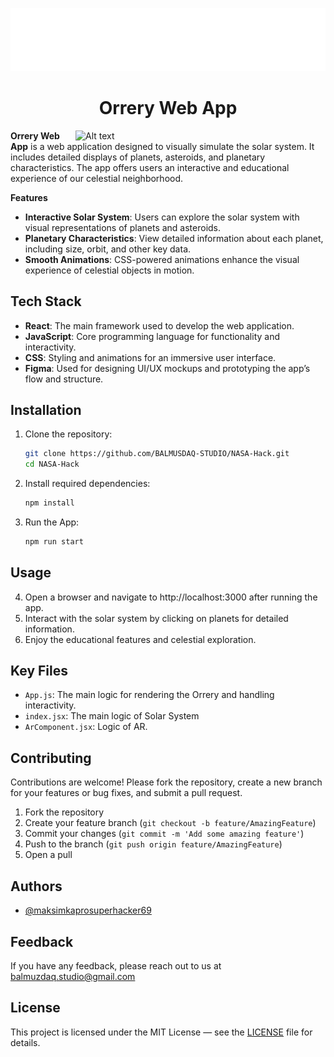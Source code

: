 ﻿![Logo](https://raw.githubusercontent.com/BALMUSDAQ-STUDIO/Balmuzdaq-logos/refs/heads/main/Balmuzdaq_white.png)

<h1 align="center">Orrery Web App</h1>

<img src="https://encrypted-tbn0.gstatic.com/images?q=tbn:ANd9GcTxyt84wQ_5cTLN0jqSYxLms_7SxqK1TOKbUA&s" alt="Alt text" width="400" align="right"/>



<span>**Orrery Web App** is a web application designed to visually simulate the solar system. 
It includes detailed displays of planets, asteroids, and planetary characteristics. 
The app offers users an interactive and educational experience of our celestial neighborhood.</span>

 **Features**

- **Interactive Solar System**: Users can explore the solar system with visual representations of planets and asteroids.
- **Planetary Characteristics**: View detailed information about each planet, including size, orbit, and other key data.
- **Smooth Animations**: CSS-powered animations enhance the visual experience of celestial objects in motion.

## Tech Stack

- **React**: The main framework used to develop the web application.
- **JavaScript**: Core programming language for functionality and interactivity.
- **CSS**: Styling and animations for an immersive user interface.
- **Figma**: Used for designing UI/UX mockups and prototyping the app’s flow and structure.

## Installation

1. Clone the repository:

    ```bash
    git clone https://github.com/BALMUSDAQ-STUDIO/NASA-Hack.git
    cd NASA-Hack

    ```

2. Install required dependencies:

    ```bash
    npm install
    ```

3. Run the App:
    ```bash
    npm run start
    ```
  
## Usage

4. Open a browser and navigate to http://localhost:3000 after running the app.
5. Interact with the solar system by clicking on planets for detailed information.
6. Enjoy the educational features and celestial exploration.

## Key Files

- `App.js`: The main logic for rendering the Orrery and handling interactivity.
- `index.jsx`: The main logic of Solar System
- `ArComponent.jsx`: Logic of AR.

## Contributing

Contributions are welcome! Please fork the repository, create a new branch for your features or bug fixes, and submit a pull request.

1. Fork the repository
2. Create your feature branch (`git checkout -b feature/AmazingFeature`)
3. Commit your changes (`git commit -m 'Add some amazing feature'`)
4. Push to the branch (`git push origin feature/AmazingFeature`)
5. Open a pull 


## Authors

- [@maksimkaprosuperhacker69](https://www.github.com/maksimkaprosuperhacker69)


## Feedback

If you have any feedback, please reach out to us at balmuzdaq.studio@gmail.com


## License

This project is licensed under the MIT License — see the [LICENSE](LICENSE) file for details.
